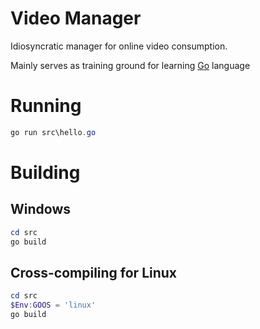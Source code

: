 # Video Manager

Idiosyncratic manager for online video consumption.

Mainly serves as training ground for learning [Go](https://go.dev/) language

# Running

```powershell
go run src\hello.go
```

# Building

## Windows

```powershell
cd src
go build
```

## Cross-compiling for Linux

```powershell
cd src
$Env:GOOS = 'linux'
go build
```
